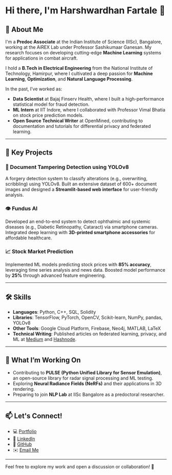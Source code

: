 # Hi there, I'm Harshwardhan Fartale 👋

## 🚀 About Me

I'm a **Predoc Associate** at the Indian Institute of Science (IISc), Bangalore, working at the AiREX Lab under Professor Sashikumaar Ganesan. My research focuses on developing cutting-edge **Machine Learning** systems for applications in combat aircraft.

I hold a **B.Tech in Electrical Engineering** from the National Institute of Technology, Hamirpur, where I cultivated a deep passion for **Machine Learning**, **Optimization**, and **Natural Language Processing**.

In the past, I’ve worked as:
- **Data Scientist** at Bajaj Finserv Health, where I built a high-performance statistical model for fraud detection.
- **ML Intern** at IIT Indore, where I collaborated with Professor Vimal Bhatia on stock price prediction models.
- **Open Source Technical Writer** at OpenMined, contributing to documentation and tutorials for differential privacy and federated learning.

---

## 🔬 Key Projects

### 📄 Document Tampering Detection using YOLOv8
A forgery detection system to classify alterations (e.g., overwriting, scribbling) using YOLOv8. Built an extensive dataset of 600+ document images and designed a **Streamlit-based web interface** for user-friendly analysis.

### 👁️ Fundus AI
Developed an end-to-end system to detect ophthalmic and systemic diseases (e.g., Diabetic Retinopathy, Cataract) via smartphone cameras. Integrated deep learning with **3D-printed smartphone accessories** for affordable healthcare.

### 📈 Stock Market Prediction
Implemented ML models predicting stock prices with **85% accuracy**, leveraging time series analysis and news data. Boosted model performance by **25%** through advanced feature engineering.

---

## 🛠️ Skills

- **Languages**: Python, C++, SQL, Solidity  
- **Libraries**: TensorFlow, PyTorch, OpenCV, Scikit-learn, NumPy, pandas, YOLOv8  
- **Other Tools**: Google Cloud Platform, Firebase, Neo4j, MATLAB, LaTeX  
- **Technical Writing**: Published articles on federated learning, privacy, and ML at [Medium](https://medium.com/@emharsha1812) and [Hashnode](https://emharsha1812.hashnode.dev/).  

---

## 🌱 What I’m Working On

- Contributing to **PULSE (Python Unified Library for Sensor Emulation)**, an open-source library for radar signal processing and ML testing.  
- Exploring **Neural Radiance Fields (NeRFs)** and their applications in 3D rendering.  
- Preparing to join **NLP Lab** at IISc Bangalore as a predoctoral researcher.  

---

## 📫 Let's Connect!

- 💻 [Portfolio](https://emharsha1812.github.io)  
- 🔗 [LinkedIn](https://linkedin.com/in/emharsha1812)  
- 🐙 [GitHub](https://github.com/emharsha1812)  
- ✉️ [Email Me](mailto:harshwardhanfartale.nith@gmail.com)  

---

Feel free to explore my work and open a discussion or collaboration! 🚀
